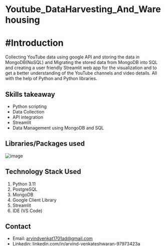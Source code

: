 # Youtube_DataHarvesting_And_Warehousing

# #Introduction
Collecting YouTube data using google API and storing the data in MongoDB(NoSQL) and Migrating the stored data from MongoDB into SQL and creating a user friendly Streamlit web app for the visualization and to get a better understanding of the YouTube channels and video details.  All with the help of Python and Python libraries.

## Skills takeaway

- Python scripting
- Data Collection
- API integration
- Streamlit
- Data Management using MongoDB and SQL

## Libraries/Packages used

![image](https://github.com/AVarvind/YoutubeDataHarvestingAndWarehousing/assets/152069187/56092a23-d539-4f3c-91f2-0c4163af569e)

## Technology Stack Used

1. Python 3.11
2. PostgreSQL
3. MongoDB
4. Google Client Library
5. Streamlit
6. IDE (VS Code)

## Contact

- Email: arvindvenkat1701ad@gmail.com
- Linkedin: linkedin.com/in/arvind-venkateshwaran-97973423a

